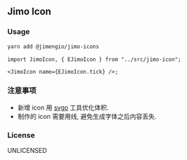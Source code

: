 ## Jimo Icon

### Usage

```bash
yarn add @jimengio/jimo-icons
```

```tsx
import JimoIcon, { EJimoIcon } from "../src/jimo-icon";

<JimoIcon name={EJimoIcon.tick} />;
```

### 注意事项

- 新增 icon 用 [svgo](https://github.com/svg/svgo) 工具优化体积.
- 制作的 icon 需要用线, 避免生成字体之后内容丢失.

### License

UNLICENSED
